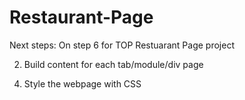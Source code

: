 # Restaurant-Page
Next steps: On step 6 for TOP Restuarant Page project
<!-- 1. Work on tab switching logic in src/index.js -->
2. Build content for each tab/module/div page
<!-- 3. Link each module with index.js -->
4. Style the webpage with CSS
<!-- 5. Load image using webpack, reconfigure image load using webpack -->
